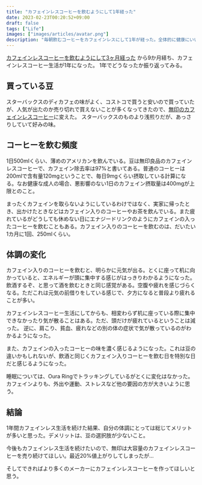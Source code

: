 ```yaml
---
title: "カフェインレスコーヒーを飲むようにして1年経った"
date: 2023-02-23T00:20:52+09:00
draft: false
tags: ["Life"]
images: ["images/articles/avatar.png"]
description: "毎朝飲むコーヒーをカフェインレスにして1年が経った。全体的に健康にいい影響があったと感じている。豆はスターバックスから無印良品に変更した。"
---
```


[カフェインレスコーヒーを飲むようにして3ヶ月経った](https://mom0tomo.github.io/post/caffeineless_coffee/) から9か月経ち、カフェインレスコーヒー生活が1年になった。
1年でどうなったか振り返ってみる。

## 買っている豆

スターバックスのディカフェの味がよく、コストコで買うと安いので買っていたが、人気が出たのか売り切れで買えないことが多くなってきたので、[無印のカフェインレスコーヒー](https://www.muji.com/jp/ja/store/cmdty/detail/4550344952399)に変えた。
スターバックスのものより浅煎りだが、あっさりしていて好みの味。

## コーヒーを飲む頻度

1日500mlくらい、薄めのアメリカンを飲んでいる。豆は無印良品のカフェインレスコーヒーで、カフェイン除去率は97%と書いてある。普通のコーヒーは200mlで含有量120mgということで、毎日9mgくらい摂取している計算になる。なお健康な成人の場合、悪影響のない1日のカフェイン摂取量は400mgが上限とのこと。

まったくカフェインを取らないようにしているわけではなく、実家に帰ったとき、出かけたときなどはカフェイン入りのコーヒーやお茶を飲んでいる。また疲れているがどうしても休めない日にエナジードリンクのようにカフェインの入ったコーヒーを飲むこともある。カフェイン入りのコーヒーを飲むのは、だいたい1カ月に1回、250mlくらい。

## 体調の変化

カフェイン入りのコーヒーを飲むと、明らかに元気が出る。とくに座って机に向かっていると、エネルギーが頭に集中する感じがはっきりわかるようになった。飲酒するぞ、と思って酒を飲むときと同じ感覚がある。空腹や疲れを感じづらくなる。ただこれは元気の前借りをしている感じで、夕方になると普段より疲れることが多い。

カフェインレスコーヒー生活にしてからも、相変わらず机に座っている際に集中できなかったり気が散ることはある。ただ、頭だけが疲れているということは減った。
逆に、肩こり、貧血、疲れなどの別の体の症状で気が散っているのがわかるようになった。

また、カフェインの入ったコーヒーの味を濃く感じるようになった。これは豆の違いかもしれないが、飲酒と同じくカフェイン入りコーヒーを飲む日を特別な日だと感じるようになった。

睡眠については、Oura Ringでトラッキングしているがとくに変化はなかった。カフェインよりも、外出や運動、ストレスなど他の要因の方が大きいように思う。

## 結論

1年間カフェインレス生活を続けた結果、自分の体調にとっては総じてメリットが多いと思った。デメリットは、豆の選択肢が少ないこと。

今後もカフェインレス生活を続けたいので、無印は大容量のカフェインレスコーヒーを売り続けてほしい。最近20%値上がりしてしまったが...

そしてできればより多くのメーカーにカフェインレスコーヒーを作ってほしいと思う。
